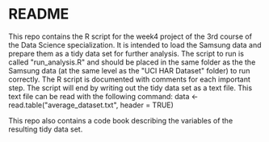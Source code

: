 # README
This repo contains the R script for the week4 project of the 3rd course of the Data Science specialization.
It is intended to load the Samsung data and prepare them as a tidy data set for further analysis.
The script to run is called "run_analysis.R" and should be placed in the same folder as the the Samsung data (at the same level as the "UCI HAR Dataset" folder) to run correctly. The R script is documented with comments for each important step.
The script will end by writing out the tidy data set as a text file.
This text file can be read with the following command:
	data <- read.table("average_dataset.txt", header = TRUE)

This repo also contains a code book describing the variables of the resulting tidy data set.
